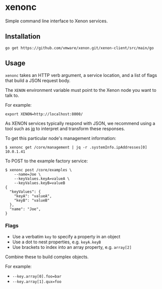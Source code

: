 # xenonc

Simple command line interface to Xenon services.

## Installation

```
go get https://github.com/vmware/xenon.git/xenon-client/src/main/go
```

## Usage

`xenonc` takes an HTTP verb argument, a service location, and a list of
flags that build a JSON request body.

The `XENON` environment variable must point to the Xenon node you want to talk to.

For example:

```
export XENON=http://localhost:8000/
```

As XENON services typically respond with JSON, we recommend using a tool such as
[jq][1] to interpret and transform these responses.

[1]: http://stedolan.github.io/jq/


To get this particular node's management information:

```
$ xenonc get /core/management | jq -r .systemInfo.ipAddresses[0]
10.0.1.41
```

To POST to the example factory service:

```
$ xenonc post /core/examples \
    --name=Joe \
    --keyValues.keyA=valueA \
    --keyValues.keyB=valueB
{
  "keyValues": {
    "keyA": "valueA",
    "keyB": "valueB"
  },
  "name": "Joe",
}
```

### Flags

* Use a verbatim `key` to specify a property in an object
* Use a dot to nest properties, e.g. `keyA.keyB`
* Use brackets to index into an array property, e.g. `array[2]`

Combine these to build complex objects.

For example:

* `--key.array[0].foo=bar`
* `--key.array[1].qux=foo`
